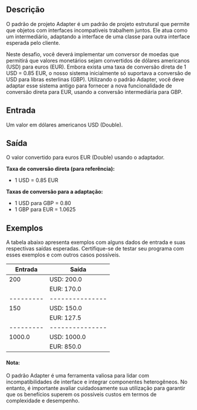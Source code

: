 ## Descrição

O padrão de projeto Adapter é um padrão de projeto estrutural que permite que objetos com interfaces incompatíveis trabalhem juntos. Ele atua como um intermediário, adaptando a interface de uma classe para outra interface esperada pelo cliente.

Neste desafio, você deverá implementar um conversor de moedas que permitirá que valores monetários sejam convertidos de dólares americanos (USD) para euros (EUR). Embora exista uma taxa de conversão direta de 1 USD = 0.85 EUR, o nosso sistema inicialmente só suportava a conversão de USD para libras esterlinas (GBP). Utilizando o padrão Adapter, você deve adaptar esse sistema antigo para fornecer a nova funcionalidade de conversão direta para EUR, usando a conversão intermediária para GBP.

## Entrada

Um valor em dólares americanos USD (Double).

## Saída

O valor convertido para euros EUR (Double) usando o adaptador.

<b>Taxa de conversão direta (para referência):</b><br>
- 1 USD = 0.85 EUR<br>

<b>Taxas de conversão para a adaptação:</b><br>
- 1 USD para GBP = 0.80<br>
- 1 GBP para EUR = 1.0625<br>

## Exemplos

A tabela abaixo apresenta exemplos com alguns dados de entrada e suas respectivas saídas esperadas. Certifique-se de testar seu programa com esses exemplos e com outros casos possíveis.

| Entrada   | Saída           |
|-----------|-----------------|
| 200       | USD: 200.0      |
|           | EUR: 170.0      |
| --------- | --------------- |
| 150       | USD: 150.0      |
|           | EUR: 127.5      |
| --------- | --------------- |
| 1000.0    | USD: 1000.0     |
|           | EUR: 850.0      |

#### Nota:
O padrão Adapter é uma ferramenta valiosa para lidar com incompatibilidades de interface e integrar componentes heterogêneos. No entanto, é importante avaliar cuidadosamente sua utilização para garantir que os benefícios superem os possíveis custos em termos de complexidade e desempenho.